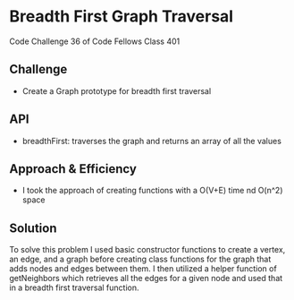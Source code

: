 # Breadth First Graph Traversal
Code Challenge 36 of Code Fellows Class 401

## Challenge
* Create a Graph prototype for breadth first traversal

## API
* breadthFirst: traverses the graph and returns an array of all the values

## Approach & Efficiency
* I took the approach of creating functions with a O(V+E) time nd O(n^2) space

## Solution
To solve this problem I used basic constructor functions to create a vertex, an edge, and a graph before creating class functions for the graph that adds nodes and edges between them. I then utilized a helper function of getNeighbors which retrieves all the edges for a given node and used that in a breadth first traversal function.